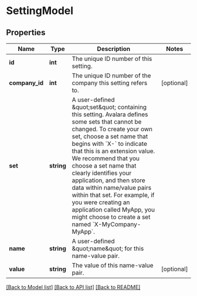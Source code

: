 # SettingModel

## Properties
Name | Type | Description | Notes
------------ | ------------- | ------------- | -------------
**id** | **int** | The unique ID number of this setting. | 
**company_id** | **int** | The unique ID number of the company this setting refers to. | [optional] 
**set** | **string** | A user-defined \&quot;set\&quot; containing this setting.                Avalara defines some sets that cannot be changed.  To create your own set, choose a set  name that begins with &#x60;X-&#x60; to indicate that this is an extension value.                We recommend that you choose a set name that clearly identifies your application, and then  store data within name/value pairs within that set.  For example, if you were creating an  application called MyApp, you might choose to create a set named &#x60;X-MyCompany-MyApp&#x60;. | 
**name** | **string** | A user-defined \&quot;name\&quot; for this name-value pair. | 
**value** | **string** | The value of this name-value pair. | [optional] 

[[Back to Model list]](../README.md#documentation-for-models) [[Back to API list]](../README.md#documentation-for-api-endpoints) [[Back to README]](../README.md)


